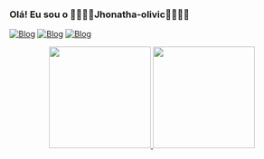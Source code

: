 ### Olá! Eu sou o 🤙👨🏾‍💻Jhonatha-olivic👨🏾‍💻🤙





[![Blog](https://img.shields.io/badge/LinkedIn-0077B5?style=for-the-badge&logo=linkedin&logoColor=white)](https://www.linkedin.com/in/jhonatha-o-142704132/)
[![Blog](https://img.shields.io/badge/WhatsApp-25D366?style=for-the-badge&logo=whatsapp&logoColor=white)](https://api.whatsapp.com/send?phone=5531992821601) 
[![Blog](https://img.shields.io/badge/Steam-000000?style=for-the-badge&logo=steam&logoColor=white)](https://s.team/p/rjb-hcwr/PWMWKPCW)

<div align="center">
  <a href="https://github.com/Ghost-boyy">
  <img height="180em" src="https://github-readme-stats.vercel.app/api?username=Ghost-boyy&show_icons=true&theme=dark&include_all_commits=true&count_private=true"/>
  <img height="180em" src="https://github-readme-stats.vercel.app/api/top-langs/?username=Ghost-boyy&layout=compact&langs_count=7&theme=dark"/>
</div>
  
 

  
  

  
##


  
